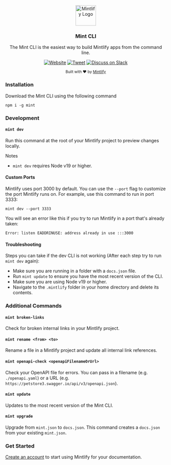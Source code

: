 <div align="center">
  <a href="https://mintlify.com">
    <img
      src="https://res.cloudinary.com/mintlify/image/upload/v1665385627/logo-rounded_zuk7q1.svg"
      alt="Mintlify Logo"
      height="64"
    />
  </a>
  <br />
  <p>
    <h3>
      <b>
        Mint CLI
      </b>
    </h3>
  </p>
  <p>
    The Mint CLI is the easiest way to build Mintlify apps from the command line.
  </p>
  <p>

[![Website](https://img.shields.io/website?url=https%3A%2F%2Fmintlify.com&logo=mintlify)](https://mintlify.com) [![Tweet](https://img.shields.io/twitter/url?url=https%3A%2F%2Fmintlify.com%2F)](https://twitter.com/intent/tweet?url=&text=Check%20out%20%40mintlify)
[![Discuss on Slack](https://img.shields.io/badge/chat-on%20Slack-blueviolet)](https://mintlify.com/community)

  </p>
  <p>
    <sub>
      Built with ❤︎ by
      <a href="https://mintlify.com">
        Mintlify
      </a>
    </sub>
  </p>
</div>

### Installation

Download the Mint CLI using the following command

```
npm i -g mint
```

### Development

#### `mint dev`

Run this command at the root of your Mintlify project to preview changes locally.

Notes

- `mint dev` requires Node v19 or higher.

#### Custom Ports

Mintlify uses port 3000 by default. You can use the `--port` flag to customize the port Mintlify runs on. For example, use this command to run in port 3333:

```
mint dev --port 3333
```

You will see an error like this if you try to run Mintlify in a port that's already taken:

```
Error: listen EADDRINUSE: address already in use :::3000
```

#### Troubleshooting

Steps you can take if the dev CLI is not working (After each step try to run `mint dev` again):

- Make sure you are running in a folder with a `docs.json` file.
- Run `mint update` to ensure you have the most recent version of the CLI.
- Make sure you are using Node v19 or higher.
- Navigate to the `.mintlify` folder in your home directory and delete its contents.

### Additional Commands

#### `mint broken-links`

Check for broken internal links in your Mintlify project.

#### `mint rename <from> <to>`

Rename a file in a Mintlify project and update all internal link references.

#### `mint openapi-check <openapiFilenameOrUrl>`

Check your OpenAPI file for errors. You can pass in a filename (e.g. `./openapi.yaml`) or a URL (e.g. `https://petstore3.swagger.io/api/v3/openapi.json`).

#### `mint update`

Updates to the most recent version of the Mint CLI.

#### `mint upgrade`

Upgrade from `mint.json` to `docs.json`. This command creates a `docs.json` from your existing `mint.json`.

### Get Started

[Create an account](https://mintlify.com/start) to start using Mintlify for your documentation.
